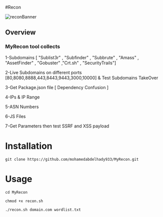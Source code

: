 #Recon

![reconBanner]()



## Overview
### MyRecon tool collects 

1-Subdomains [ "Sublist3r" , "Subfinder" , "Subbrute" , "Amass" , "AssetFinder" , "Gobuster" ,"Crt.sh" , "SecurityTrails"]

2-Live Subdomains on different ports [80,8080,8888,443,8443,9443,3000,10000]  & Test Subdomains TakeOver

3-Get Package.json file [ Dependency Confusion ]

4-IPs & IP Range

5-ASN Numbers

6-JS Files

7-Get Parameters then test SSRF and XSS payload


# Installation

 ```
 git clone https://github.com/mohamedabdelhady933/MyRecon.git
 ```
 # Usage
 
 ```
 cd MyRecon
 ```
 ```
 chmod +x recon.sh
 ```
 ```
 ./recon.sh domain.com wordlist.txt
```
